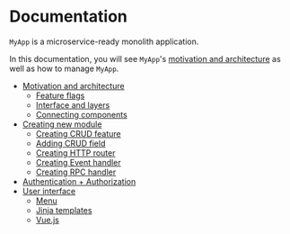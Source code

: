# Documentation

`MyApp` is a microservice-ready monolith application.

In this documentation, you will see `MyApp`'s [motivation and architecture](motivation-and-architecture/README.md) as well as how to manage `MyApp`.

<!--startToc-->
* [Motivation and architecture](motivation-and-architecture/README.md)
    * [Feature flags](motivation-and-architecture/feature-flags.md)
    * [Interface and layers](motivation-and-architecture/interface-and-layers.md)
    * [Connecting components](motivation-and-architecture/connecting-components.md)
* [Creating new module](creating-new-module/README.md)
    * [Creating CRUD feature](creating-new-module/creating-c-r-u-d-feature.md)
    * [Adding CRUD field](creating-new-module/adding-c-r-u-d-field.md)
    * [Creating HTTP router](creating-new-module/creating-h-t-t-p-router.md)
    * [Creating Event handler](creating-new-module/creating-event-handler.md)
    * [Creating RPC handler](creating-new-module/creating-r-p-c-handler.md)
* [Authentication + Authorization](authentication-authorization.md)
* [User interface](user-interface/README.md)
    * [Menu](user-interface/menu.md)
    * [Jinja templates](user-interface/jinja-templates.md)
    * [Vue.js](user-interface/vue-js.md)
<!--endToc-->